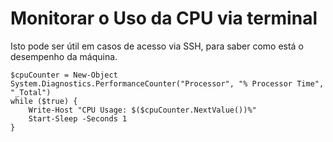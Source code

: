 # Monitorar o Uso da CPU via terminal

Isto pode ser útil em casos de acesso via SSH, para saber como está o desempenho da máquina.

```p1
$cpuCounter = New-Object System.Diagnostics.PerformanceCounter("Processor", "% Processor Time", "_Total")
while ($true) {
    Write-Host "CPU Usage: $($cpuCounter.NextValue())%"
    Start-Sleep -Seconds 1
}

``` 
